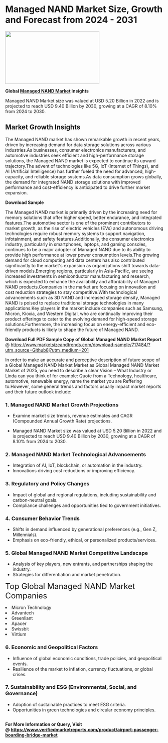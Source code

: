 <H1>Managed NAND Market Size, Growth and Forecast from 2024 - 2031</H1><img class="aligncenter size-medium wp-image-584254" src="https://thirdeyenews.in/wp-content/uploads/2024/09/Global-Market-Research-300x168.jpeg" alt="" width="300" height="168" /><p><strong>Global&nbsp;<a href="https://www.marketsizeandtrends.com/download-sample/717484/?utm_source=Github8j?utm_medium=201">Managed NAND Market</a> Insights</strong></p><p>Managed NAND Market size was valued at USD 5.20 Billion in 2022 and is projected to reach USD 9.40 Billion by 2030, growing at a CAGR of 8.10% from 2024 to 2030.</p><p><h2>Market Growth Insights</h2> <p>The Managed NAND market has shown remarkable growth in recent years, driven by increasing demand for data storage solutions across various industries.As businesses, consumer electronics manufacturers, and automotive industries seek efficient and high-performance storage solutions, the Managed NAND market is expected to continue its upward trajectory.The advent of technologies like 5G, IoT (Internet of Things), and AI (Artificial Intelligence) has further fueled the need for advanced, high-capacity, and reliable storage systems.As data consumption grows globally, the demand for integrated NAND storage solutions with improved performance and cost-efficiency is anticipated to drive further market expansion.</p> <p><strong>Download Sample</strong></p> <p>The Managed NAND market is primarily driven by the increasing need for memory solutions that offer higher speed, better endurance, and integrated features.The automotive sector is one of the prominent contributors to market growth, as the rise of electric vehicles (EVs) and autonomous driving technologies require robust memory systems to support navigation, infotainment, and safety features.Additionally, the consumer electronics industry, particularly in smartphones, laptops, and gaming consoles, continues to be a major adopter of Managed NAND due to its ability to provide high performance at lower power consumption levels.The growing demand for cloud computing and data centers has also contributed significantly to the market's expansion as organizations shift towards data-driven models.Emerging regions, particularly in Asia-Pacific, are seeing increased investments in semiconductor manufacturing and research, which is expected to enhance the availability and affordability of Managed NAND products.Companies in the market are focusing on innovation and cost reduction strategies to stay competitive.With technological advancements such as 3D NAND and increased storage density, Managed NAND is poised to replace traditional storage technologies in many applications.Key players in the market include companies such as Samsung, Micron, Kioxia, and Western Digital, who are continually improving their product offerings to cater to the evolving demand for high-speed storage solutions.Furthermore, the increasing focus on energy-efficient and eco-friendly products is likely to shape the future of Managed NAND.<p><span class=""><strong>Download Full PDF Sample Copy of Global Managed NAND Market Report</strong> @ <a href="https://www.marketsizeandtrends.com/download-sample/717484/?utm_source=Github8j?utm_medium=201" target="_blank">https://www.marketsizeandtrends.com/download-sample/717484/?utm_source=Github8j?utm_medium=201</a></span></p><p>In order to make an accurate and perceptive description of future scope of a Global&nbsp;Managed NAND Market Market as Global&nbsp;Managed NAND Market Market of 2025, you need to describe a clear Vision &ndash; What Industry or Linda can you think of for example: Quote from a Technology, healthcare, automotive, renewable energy, name the market you are Reffering to.However, some general trends and factors usually impact market reports and their future outlook include:</p><h3>1.&nbsp;<strong>Managed NAND Market Growth Projections</strong></h3><ul><li>Examine market size trends, revenue estimates and CAGR (Compounded Annual Growth Rate) projections.</li><li><p>Managed NAND Market size was valued at USD 5.20 Billion in 2022 and is projected to reach USD 9.40 Billion by 2030, growing at a CAGR of 8.10% from 2024 to 2030.</p></li></ul><h3>2.&nbsp;<strong>Managed NAND Market Technological Advancements</strong></h3><ul><li>Integration of AI, IoT, blockchain, or automation in the industry.</li><li>Innovations driving cost reductions or improving efficiency.</li></ul><h3>3.&nbsp;<strong>Regulatory and Policy Changes</strong></h3><ul><li>Impact of global and regional regulations, including sustainability and carbon-neutral goals.</li><li>Compliance challenges and opportunities tied to government initiatives.</li></ul><h3>4.&nbsp;<strong>Consumer Behavior Trends</strong></h3><ul><li>Shifts in demand influenced by generational preferences (e.g., Gen Z, Millennials).</li><li>Emphasis on eco-friendly, ethical, or personalized products/services.</li></ul><h3>5.&nbsp;<strong>Global Managed NAND Market Competitive Landscape</strong></h3><ul><li>Analysis of key players, new entrants, and partnerships shaping the industry.</li><li>Strategies for differentiation and market penetration.</li></ul><p data-pm-slice="1 1 []"><span style="color: inherit; font-family: inherit; font-size: 25px;">Top Global Managed NAND Market Companies</span></p><div class="" data-test-id=""><p><li>Micron Technology</li><li> Advantech</li><li> Greenliant</li><li> Apacer</li><li> Swissbit</li><li> Virtium</li></p></div><h3>6.&nbsp;<strong>Economic and Geopolitical Factors</strong></h3><ul><li>Influence of global economic conditions, trade policies, and geopolitical events.</li><li>Resilience of the market to inflation, currency fluctuations, or global crises.</li></ul><h3>7.&nbsp;<strong>Sustainability and ESG (Environmental, Social, and Governance)</strong></h3><ul><li>Adoption of sustainable practices to meet ESG criteria.</li><li>Opportunities in green technologies and circular economy principles.</li></ul><h2><strong style="font-size: 14px;">For More Information or Query, Visit @&nbsp;</strong><a style="background-color: #ffffff; font-size: 14px;" href="https://www.marketsizeandtrends.com/report/managed-nand-market/" target="_blank">https://www.verifiedmarketreports.com/product/airport-passenger-boarding-bridge-market</a></h2>